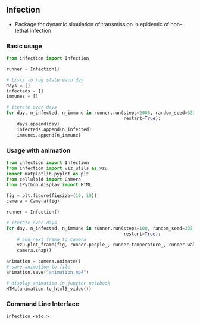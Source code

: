 ## Infection
* Package for dynamic simulation of transmission in epidemic of non-lethal infection

### Basic usage
```python
from infection import Infection

runner = Infection()

# lists to log state each day
days = []
infecteds = []
immunes = []

# iterate over days
for day, n_infected, n_immune in runner.run(steps=2000, random_seed=333,
                                            restart=True):
    days.append(day)
    infecteds.append(n_infected)
    immunes.append(n_immune)
```


### Usage with animation
```python
from infection import Infection
from infection import viz_utils as vzu
import matplotlib.pyplot as plt
from celluloid import Camera
from IPython.display import HTML

fig = plt.figure(figsize=(10, 10))
camera = Camera(fig)

runner = Infection()

# iterate over days
for day, n_infected, n_immune in runner.run(steps=100, random_seed=333,
                                            restart=True):
    # add next frame to camera
    vzu.plot_frame(fig, runner.people_, runner.temperature_, runner.walls_)
    camera.snap()

animation = camera.animate()
# save animation to file
animation.save("animation.mp4")

# display animation in jupyter notebook
HTML(animation.to_html5_video())
```

### Command Line Interface
```
infection <etc.>
```